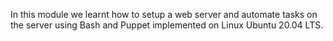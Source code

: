In this module we learnt how to setup a web server
and automate tasks on the server using Bash and Puppet
implemented on Linux Ubuntu 20.04 LTS.
